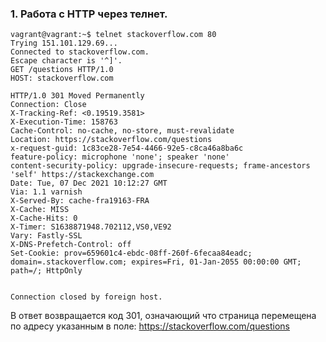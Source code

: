 ### 1. Работа c HTTP через телнет.
```
vagrant@vagrant:~$ telnet stackoverflow.com 80
Trying 151.101.129.69...
Connected to stackoverflow.com.
Escape character is '^]'.
GET /questions HTTP/1.0
HOST: stackoverflow.com

HTTP/1.0 301 Moved Permanently
Connection: Close
X-Tracking-Ref: <0.19519.3581>
X-Execution-Time: 158763
Cache-Control: no-cache, no-store, must-revalidate
Location: https://stackoverflow.com/questions
x-request-guid: 1c83ce28-7e54-4466-92e5-c8ca46a8ba6c
feature-policy: microphone 'none'; speaker 'none'
content-security-policy: upgrade-insecure-requests; frame-ancestors 'self' https://stackexchange.com
Date: Tue, 07 Dec 2021 10:12:27 GMT
Via: 1.1 varnish
X-Served-By: cache-fra19163-FRA
X-Cache: MISS
X-Cache-Hits: 0
X-Timer: S1638871948.702112,VS0,VE92
Vary: Fastly-SSL
X-DNS-Prefetch-Control: off
Set-Cookie: prov=659601c4-ebdc-08ff-260f-6fecaa84eadc; domain=.stackoverflow.com; expires=Fri, 01-Jan-2055 00:00:00 GMT; path=/; HttpOnly


Connection closed by foreign host.
```
В ответ возвращается код 301, означающий что страница перемещена по адресу указанным в поле: https://stackoverflow.com/questions

